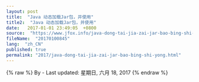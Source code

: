 ```yaml
---
layout: post
title:  "Java 动态加载Jar包，并使用"
title2:  "Java 动态加载Jar包，并使用"
date:   2017-01-01 23:49:05  +0800
source:  "https://www.jfox.info/java-dong-tai-jia-zai-jar-bao-bing-shi-yong.html"
fileName:  "20170100845"
lang:  "zh_CN"
published: true
permalink: "2017/java-dong-tai-jia-zai-jar-bao-bing-shi-yong.html"
---
```

{% raw %}
By  - Last updated: 星期日, 六月 18, 2017
{% endraw %}